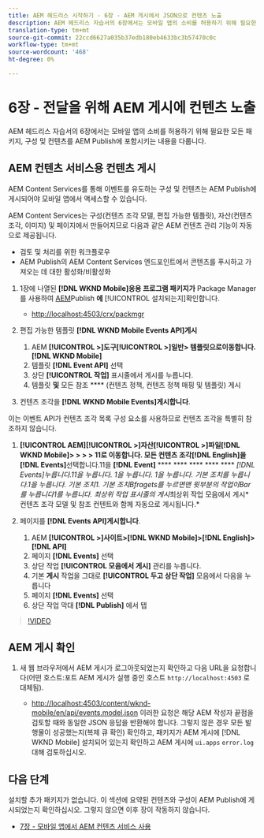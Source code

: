 ```yaml
---
title: AEM 헤드리스 시작하기 - 6장 - AEM 게시에서 JSON으로 컨텐츠 노출
description: AEM 헤드리스 자습서의 6장에서는 모바일 앱의 소비를 허용하기 위해 필요한 모든 패키지, 구성 및 컨텐츠를 AEM Publish에 포함시키는 내용을 다룹니다.
translation-type: tm+mt
source-git-commit: 22ccd6627a035b37edb180eb4633bc3b57470c0c
workflow-type: tm+mt
source-wordcount: '468'
ht-degree: 0%

---
```



# 6장 - 전달을 위해 AEM 게시에 컨텐츠 노출

AEM 헤드리스 자습서의 6장에서는 모바일 앱의 소비를 허용하기 위해 필요한 모든 패키지, 구성 및 컨텐츠를 AEM Publish에 포함시키는 내용을 다룹니다.

## AEM 컨텐츠 서비스용 컨텐츠 게시

AEM Content Services를 통해 이벤트를 유도하는 구성 및 컨텐츠는 AEM Publish에 게시되어야 모바일 앱에서 액세스할 수 있습니다.

AEM Content Services는 구성(컨텐츠 조각 모델, 편집 가능한 템플릿), 자산(컨텐츠 조각, 이미지) 및 페이지에서 만들어지므로 다음과 같은 AEM 컨텐츠 관리 기능이 자동으로 제공됩니다.

* 검토 및 처리를 위한 워크플로우
* AEM Publish의 AEM Content Services 엔드포인트에서 콘텐츠를 푸시하고 가져오는 데 대한 활성화/비활성화

1. 1장에 나열된 **[!DNL WKND Mobile]응용 프로그램 패키지가** Package Manager를 사용하여 [AEM](./chapter-1.md#wknd-mobile-application-packages)Publish **에** [!UICONTROL 설치되는지]확인합니다.
   * [http://localhost:4503/crx/packmgr](http://localhost:4503/crx/packmgr)

1. 편집 가능한 템플릿 **[!DNL WKND Mobile Events API]게시**
   1. AEM **[!UICONTROL >]도구[!UICONTROL >]일반> 템플릿으로이동합니다.[!DNL WKND Mobile]**
   1. 템플릿 **[!DNL Event API]** 선택
   1. 상단 **[!UICONTROL 작업]** 표시줄에서 게시를 누릅니다.
   1. 템플릿 **및** 모든 참조 **** (컨텐츠 정책, 컨텐츠 정책 매핑 및 템플릿) 게시

1. 컨텐츠 조각을 **[!DNL WKND Mobile Events]게시합니다**.

이는 이벤트 API가 컨텐츠 조각 목록 구성 요소를 사용하므로 컨텐츠 조각을 특별히 참조하지 않습니다.
1. **[!UICONTROL AEM][!UICONTROL >]자산[!UICONTROL >]파일[!DNL WKND Mobile]> > > > 11로 이동합니다. 모든 컨텐츠 조각[!DNL English]을[!DNL Events]**&#x200B;선택합니다.11을 **[!DNL Event]** **** **** **** **** **** *[!DNL Events]누릅니다.11을 누릅니다. 1을 누릅니다. 1을 누릅니다. 기본 조치를 누릅니다.1을 누릅니다. 기본 조치1. 기본 조치Bfragets를 누르면맨 윗부분의 작업이Bar를 누릅니다1를 누릅니다. 최상위 작업 표시줄의 게시*최상위 작업 모음에서 게시* 컨텐츠 조각 모델 및 참조 컨텐트와 함께 자동으로 게시됩니다.*

1. 페이지를 **[!DNL Events API]게시합니다**.
   1. AEM **[!UICONTROL >]사이트>[!DNL WKND Mobile]>[!DNL English]>[!DNL API]**
   1. 페이지 **[!DNL Events]** 선택
   1. 상단 작업 **[!UICONTROL 모음에서 게시]** 관리를 누릅니다.
   1. 기본 **게시** 작업을 그대로 **[!UICONTROL 두고 상단 작업]** 모음에서 다음을 누릅니다
   1. 페이지 **[!DNL Events]** 선택
   1. 상단 작업 막대 **[!DNL Publish]** 에서 탭

>[!VIDEO](https://video.tv.adobe.com/v/28343/?quality=12&learn=on)

## AEM 게시 확인

1. 새 웹 브라우저에서 AEM 게시가 로그아웃되었는지 확인하고 다음 URL을 요청합니다(어떤 호스트:포트 AEM 게시가 실행 중인 호스트 `http://localhost:4503` 로 대체됨).

   * [http://localhost:4503/content/wknd-mobile/en/api/events.model.json](http://localhost:4503/content/wknd-mobile/en/api/events.model.tidy.json)
   이러한 요청은 해당 AEM 작성자 끝점을 검토할 때와 동일한 JSON 응답을 반환해야 합니다. 그렇지 않은 경우 모든 발행물이 성공했는지(복제 큐 확인) 확인하고, 패키지가 AEM 게시에 [!DNL WKND Mobile] 설치되어 있는지 확인하고 AEM 게시에 `ui.apps` `error.log` 대해 검토하십시오.

## 다음 단계

설치할 추가 패키지가 없습니다. 이 섹션에 요약된 컨텐츠와 구성이 AEM Publish에 게시되었는지 확인하십시오. 그렇지 않으면 이후 장이 작동하지 않습니다.

* [7장 - 모바일 앱에서 AEM 컨텐츠 서비스 사용](./chapter-7.md)

